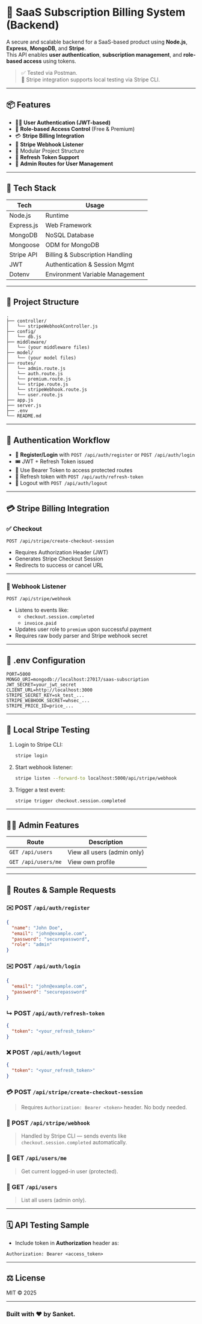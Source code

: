 # 🚀 SaaS Subscription Billing System (Backend)

A secure and scalable backend for a SaaS-based product using **Node.js**, **Express**, **MongoDB**, and **Stripe**.  
This API enables **user authentication**, **subscription management**, and **role-based access** using tokens.

> ✅ Tested via Postman.  
> 🧪 Stripe integration supports local testing via Stripe CLI.

---

## 📦 Features

- 🧑‍💻 **User Authentication (JWT-based)**
- 🔐 **Role-based Access Control** (Free & Premium)
- 💳 **Stripe Billing Integration**
- 📡 **Stripe Webhook Listener**
- 📁 Modular Project Structure
- 🔄 **Refresh Token Support**
- 👮 **Admin Routes for User Management**

---

## 🧰 Tech Stack

| Tech       | Usage                           |
| ---------- | ------------------------------- |
| Node.js    | Runtime                         |
| Express.js | Web Framework                   |
| MongoDB    | NoSQL Database                  |
| Mongoose   | ODM for MongoDB                 |
| Stripe API | Billing & Subscription Handling |
| JWT        | Authentication & Session Mgmt   |
| Dotenv     | Environment Variable Management |

---

## 📂 Project Structure

```
.
├── controller/
│   └── stripeWebhookController.js
├── config/
│   └── db.js
├── middleware/
│   └── (your middleware files)
├── model/
│   └── (your model files)
├── routes/
│   └── admin.route.js
│   └── auth.route.js
│   └── premium.route.js
│   └── stripe.route.js
│   └── stripeWebhook.route.js
│   └── user.route.js
├── app.js
├── server.js
├── .env
└── README.md
```

---

## 🔐 Authentication Workflow

- 🔁 **Register/Login** with `POST /api/auth/register` or `POST /api/auth/login`
- 🎟️ JWT + Refresh Token issued
- 🔐 Use Bearer Token to access protected routes
- 🔄 Refresh token with `POST /api/auth/refresh-token`
- 🚪 Logout with `POST /api/auth/logout`

---

## 💳 Stripe Billing Integration

### ✅ Checkout

```http
POST /api/stripe/create-checkout-session
```

- Requires Authorization Header (JWT)
- Generates Stripe Checkout Session
- Redirects to success or cancel URL

---

### 🔁 Webhook Listener

```http
POST /api/stripe/webhook
```

- Listens to events like:
  - `checkout.session.completed`
  - `invoice.paid`
- Updates user role to `premium` upon successful payment
- Requires raw body parser and Stripe webhook secret

---

## 📄 .env Configuration

```env
PORT=5000
MONGO_URI=mongodb://localhost:27017/saas-subscription
JWT_SECRET=your_jwt_secret
CLIENT_URL=http://localhost:3000
STRIPE_SECRET_KEY=sk_test_...
STRIPE_WEBHOOK_SECRET=whsec_...
STRIPE_PRICE_ID=price_...
```

---

## 🧪 Local Stripe Testing

1. Login to Stripe CLI:

   ```bash
   stripe login
   ```

2. Start webhook listener:

   ```bash
   stripe listen --forward-to localhost:5000/api/stripe/webhook
   ```

3. Trigger a test event:
   ```bash
   stripe trigger checkout.session.completed
   ```

---

## 👨‍💼 Admin Features

| Route               | Description                 |
| ------------------- | --------------------------- |
| `GET /api/users`    | View all users (admin only) |
| `GET /api/users/me` | View own profile            |

---

## 📆 Routes & Sample Requests

### ✉️ POST `/api/auth/register`

```json
{
  "name": "John Doe",
  "email": "john@example.com",
  "password": "securepassword",
  "role": "admin"
}
```

### ✉️ POST `/api/auth/login`

```json
{
  "email": "john@example.com",
  "password": "securepassword"
}
```

### ↳ POST `/api/auth/refresh-token`

```json
{
  "token": "<your_refresh_token>"
}
```

### ❌ POST `/api/auth/logout`

```json
{
  "token": "<your_refresh_token>"
}
```

### 💳 POST `/api/stripe/create-checkout-session`

> Requires `Authorization: Bearer <token>` header. No body needed.

### 🔁 POST `/api/stripe/webhook`

> Handled by Stripe CLI — sends events like `checkout.session.completed` automatically.

### 🔐 GET `/api/users/me`

> Get current logged-in user (protected).

### 💼 GET `/api/users`

> List all users (admin only).

---

## 🗓 API Testing Sample

- Include token in **Authorization** header as:

```
Authorization: Bearer <access_token>
```

---

## ⚖️ License

MIT © 2025

---

### Built with ❤️ by Sanket.
